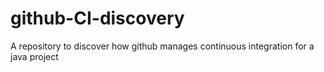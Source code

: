 # github-CI-discovery
A repository to discover how github manages continuous integration for a java project
